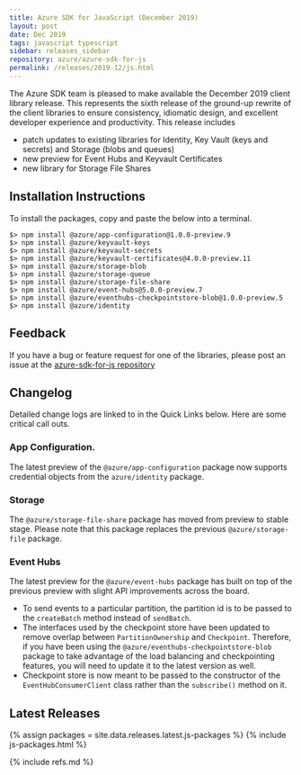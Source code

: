 ```yaml
---
title: Azure SDK for JavaScript (December 2019)
layout: post
date: Dec 2019
tags: javascript typescript
sidebar: releases_sidebar
repository: azure/azure-sdk-for-js
permalink: /releases/2019-12/js.html
---
```


The Azure SDK team is pleased to make available the December 2019 client library release. This represents the sixth release of the ground-up rewrite of the client libraries to ensure consistency, idiomatic design, and excellent developer experience and productivity. This release includes 
- patch updates to existing libraries for Identity, Key Vault (keys and secrets) and Storage (blobs and queues)
- new preview for Event Hubs and Keyvault Certificates
- new library for Storage File Shares

## Installation Instructions
To install the packages, copy and paste the below into a terminal.

    $> npm install @azure/app-configuration@1.0.0-preview.9
    $> npm install @azure/keyvault-keys
    $> npm install @azure/keyvault-secrets
    $> npm install @azure/keyvault-certificates@4.0.0-preview.11
    $> npm install @azure/storage-blob
    $> npm install @azure/storage-queue
    $> npm install @azure/storage-file-share
    $> npm install @azure/event-hubs@5.0.0-preview.7
    $> npm install @azure/eventhubs-checkpointstore-blob@1.0.0-preview.5
    $> npm install @azure/identity

## Feedback
If you have a bug or feature request for one of the libraries, please post an issue at the [azure-sdk-for-js repository](https://github.com/azure/azure-sdk-for-js/issues)

## Changelog
Detailed change logs are linked to in the Quick Links below. Here are some critical call outs.

### App Configuration.

The latest preview of the `@azure/app-configuration` package now supports credential objects from the `azure/identity` package.

### Storage

The `@azure/storage-file-share` package has moved from preview to stable stage.
Please note that this package replaces the previous `@azure/storage-file` package.

### Event Hubs

The latest preview for the `@azure/event-hubs` package has built on top of the previous preview with slight API improvements
across the board. 
- To send events to a particular partition, the partition id is to be passed to the `createBatch` method instead of `sendBatch`.
- The interfaces used by the checkpoint store have been updated to remove overlap between `PartitionOwnership` and `Checkpoint`.
Therefore, if you have been using the `@azure/eventhubs-checkpointstore-blob` package to take advantage
of the load balancing and checkpointing features, you will need to update it to the latest version as well.
- Checkpoint store is now meant to be passed to the constructor of the `EventHubConsumerClient` class rather than the
`subscribe()` method on it.

## Latest Releases

{% assign packages = site.data.releases.latest.js-packages %}
{% include js-packages.html %}

{% include refs.md %}
